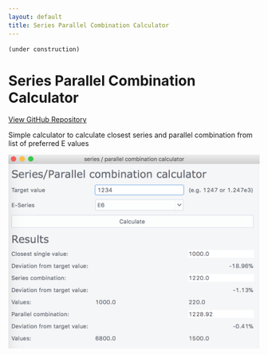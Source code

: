 ```yaml
---
layout: default
title: Series Parallel Combination Calculator
---
```



```
(under construction)
```

# Series Parallel Combination Calculator


<a id="forkme_banner" href="https://github.com/BorisJung/SeriesParallelCombinationCalculator#seriesparallelcombinationcalculator">View GitHub Repository</a>


Simple calculator to calculate closest series and parallel combination from list of preferred E values

![SPCC-GUI_pic](https://github.com/BorisJung/SeriesParallelCombinationCalculator/blob/master/SPCC.png?raw=true)


